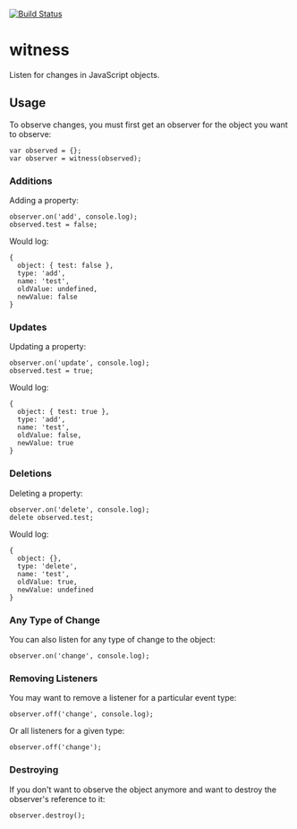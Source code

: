 [![Build Status](https://travis-ci.org/treshugart/witness.png?branch=master)](https://travis-ci.org/treshugart/witness)

# witness

Listen for changes in JavaScript objects.

## Usage

To observe changes, you must first get an observer for the object you want to observe:

    var observed = {};
    var observer = witness(observed);

### Additions

Adding a property:

    observer.on('add', console.log);
    observed.test = false;

Would log:

    {
      object: { test: false },
      type: 'add',
      name: 'test',
      oldValue: undefined,
      newValue: false
    }

### Updates

Updating a property:

    observer.on('update', console.log);
    observed.test = true;


Would log:

    {
      object: { test: true },
      type: 'add',
      name: 'test',
      oldValue: false,
      newValue: true
    }

### Deletions

Deleting a property:

    observer.on('delete', console.log);
    delete observed.test;

Would log:

    {
      object: {},
      type: 'delete',
      name: 'test',
      oldValue: true,
      newValue: undefined
    }

### Any Type of Change

You can also listen for any type of change to the object:

    observer.on('change', console.log);

### Removing Listeners

You may want to remove a listener for a particular event type:

    observer.off('change', console.log);

Or all listeners for a given type:

    observer.off('change');

### Destroying

If you don't want to observe the object anymore and want to destroy the observer's reference to it:

    observer.destroy();
